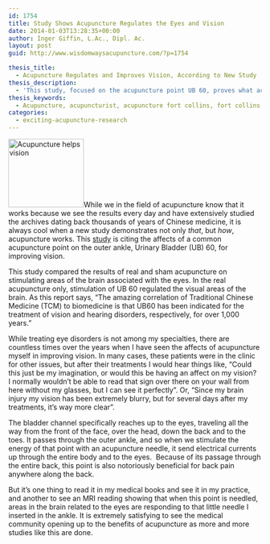 ```yaml
---
id: 1754
title: Study Shows Acupuncture Regulates the Eyes and Vision
date: 2014-01-03T13:28:35+00:00
author: Inger Giffin, L.Ac., Dipl. Ac.
layout: post
guid: http://www.wisdomwaysacupuncture.com/?p=1754

thesis_title:
  - Acupuncture Regulates and Improves Vision, According to New Study
thesis_description:
  - 'This study, focused on the acupuncture point UB 60, proves what acupuncturists have known for at least 1,000 years: that acupuncture can improve vision. By using MRI technology, this study showed that this acupuncture point stimulates areas of the brain associated with the eyes and vision.'
thesis_keywords:
  - Acupuncture, acupuncturist, acupuncture fort collins, fort collins acupuncture, acupuncture vision, acupuncture eyes
categories:
  - exciting-acupuncture-research
---
```

[<img class="alignleft size-thumbnail wp-image-1761" title="Acupuncture for the Eyes_11 (2)" src="http://www.wisdomwaysacupuncture.com/wp-content/uploads/2014/01/Acupuncture-for-the-Eyes_11-2-150x136.jpg" alt="Acupuncture helps vision" width="150" height="136" srcset="http://www.wisdomwaysacupuncture.com/wp-content/uploads/2014/01/Acupuncture-for-the-Eyes_11-2-150x136.jpg 150w, http://www.wisdomwaysacupuncture.com/wp-content/uploads/2014/01/Acupuncture-for-the-Eyes_11-2-300x272.jpg 300w, http://www.wisdomwaysacupuncture.com/wp-content/uploads/2014/01/Acupuncture-for-the-Eyes_11-2.jpg 323w" sizes="(max-width: 150px) 100vw, 150px" />](http://www.wisdomwaysacupuncture.com/wp-content/uploads/2014/01/Acupuncture-for-the-Eyes_11-2.jpg)While we in the field of acupuncture know that it works because we see the results every day and have extensively studied the archives dating back thousands of years of Chinese medicine, it is always cool when a new study demonstrates not only _that_, but _how_,  acupuncture works. This <a title="Acupuncture point UB 60 improves vision" href="http://www.healthcmi.com/Acupuncture-Continuing-Education-News/786-mriub60tb5#sthash.AlhSvOOR.gbpl" target="_blank" rel="noopener">study</a> is citing the affects of a common acupuncture point on the outer ankle, Urinary Bladder (UB) 60, for improving vision.

This study compared the results of real and sham acupuncture on stimulating areas of the brain associated with the eyes. In the real acupuncture only, stimulation of UB 60 regulated the visual areas of the brain. As this report says, &#8220;The amazing correlation of Traditional Chinese Medicine (TCM) to biomedicine is that UB60 has been indicated for the treatment of vision and hearing disorders, respectively, for over 1,000 years.&#8221;

While treating eye disorders is not among my specialties, there are countless times over the years when I have seen the affects of acupuncture myself in improving vision. In many cases, these patients were in the clinic for other issues, but after their treatments I would hear things like, &#8220;Could this just be my imagination, or would this be having an affect on my vision?  I normally wouldn&#8217;t be able to read that sign over there on your wall from here without my glasses, but I can see it perfectly&#8221;. Or, &#8220;Since my brain injury my vision has been extremely blurry, but for several days after my treatments, it&#8217;s way more clear&#8221;.

The bladder channel specifically reaches up to the eyes, traveling all the way from the front of the face, over the head, down the back and to the toes. It passes through the outer ankle, and so when we stimulate the energy of that point with an acupuncture needle, it send electrical currents up through the entire body and to the eyes.  Because of its passage through the entire back, this point is also notoriously beneficial for back pain anywhere along the back.

But it&#8217;s one thing to read it in my medical books and see it in my practice, and another to see an MRI reading showing that when this point is needled, areas in the brain related to the eyes are responding to that little needle I inserted in the ankle. It is extremely satisfying to see the medical community opening up to the benefits of acupuncture as more and more studies like this are done.